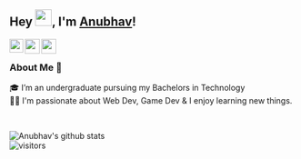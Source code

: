 ## Hey <img src="https://github.com/TheDudeThatCode/TheDudeThatCode/blob/master/Assets/Hi.gif" width="29px">, I'm [Anubhav](https://anubhav06.github.io/portfolio)!
<a href="https://www.linkedin.com/in/anubhav-gupta06/">
  <img align="left" width="24px" src="https://cdn.jsdelivr.net/npm/simple-icons@v3/icons/linkedin.svg"  />
</a>
<a href="https://twitter.com/anubhavstwt">
  <img align="left" width="26px" src="https://cdn.jsdelivr.net/npm/simple-icons@v3/icons/twitter.svg" />
</a>
<a href="mailto:mail.anubhav06@gmail.com">
  <img align="left" width="26px" src="https://cdn.jsdelivr.net/npm/simple-icons@v3/icons/gmail.svg" />
</a>

<br/>

### About Me 🚀
🎓 I’m an undergraduate pursuing my Bachelors in Technology </br>
👨‍💻  I'm passionate about Web Dev, Game Dev & I enjoy learning new things. </br>
<!-- 
<div >

<h3> My Projects 👀 </h3>
<br>
  
<table>
  <thead align="center">
    <tr border: none;>
      <td><b> Projects</b></td>
      <td><b> Type</b></td>
      <td><b> Owner</b></td>
    </tr>
  </thead>
  <tbody>
    <tr>
      <td><a href="https://github.com/anubhav06/networkApp"><b>Network Web App</b></a></td>
      <td><b>Open Source<b></td>
      <td><a href="https://github.com/anubhav06/">Anubhav Gupta</a></td>
    </tr>
    <tr>
      <td><a href="https://github.com/anubhav06/auctions"><b> Auctions Web App</b></a></td>
      <td><b>Open Source<b></td>
      <td><a href="https://github.com/anubhav06/">Anubhav Gupta</a></td>
    </tr>
    <tr>
      <td><a href="https://github.com/Heptagram-Bot/heptagram.xyz"><b>Heptagram Website</b></a></td>
      <td><b>Open Source<b></td>
      <td><a href="https://github.com/j-dogcoder">Jasper Mayone</a></td>
    </tr>
    <tr>
      <td><a href="https://github.com/Heptagram-Bot/Heptagram"><b>Heptagram Discord Bot</b></a></td>
      <td><b>Open Source<b></td>
      <td><a href="https://github.com/j-dogcoder">Jasper Mayone</a></td>
    </tr>
  </tbody>
</table>

</div> -->

<br>

![Anubhav's github stats](https://github-readme-stats.vercel.app/api?username=anubhav06&show_icons=true&hide_border=true)
<br />
![visitors](https://visitor-badge.laobi.icu/badge?page_id=anubhav06.anubhav06)

